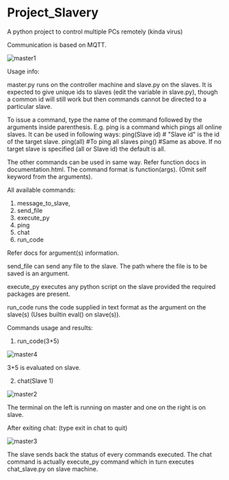 # Project_Slavery
A python project to control multiple PCs remotely (kinda virus)


Communication is based on MQTT.

![master1](https://user-images.githubusercontent.com/78973793/156892629-92e0cf62-dd77-4ec5-aca4-ffb7c2b062a9.jpg)

Usage info:

master.py runs on the controller machine and slave.py on the slaves.
It is expected to give unique ids to slaves (edit the variable in slave.py), though a common id will still work but then commands cannot be directed to a particular slave.

To issue a command, type the name of the command followed by the arguments inside parenthesis.
E.g. ping is a command which pings all online slaves. It can be used in following ways:
  ping(Slave id)    # "Slave id" is the id of the target slave.
  ping(all)         #To ping all slaves
  ping()            #Same as above. If no target slave is specified (all or Slave id) the default is all.
  
The other commands can be used in same way. Refer function docs in documentation.html. The command format is function(args).
(Omit self keyword from the arguments).

All available commands:
1. message_to_slave,
2. send_file
3. execute_py
4. ping
5. chat
6. run_code

Refer docs for argument(s) information.

send_file can send any file to the slave. The path where the file is to be saved is an argument.

execute_py executes any python script on the slave provided the required packages are present.

run_code runs the code supplied in text format as the argument on the slave(s) (Uses builtin eval() on slave(s)).

Commands usage and results:

1. run_code(3+5)

![master4](https://user-images.githubusercontent.com/78973793/156894427-d0276621-6075-4e17-9e26-b22619bd8d1a.jpg)

3+5 is evaluated on slave.

2. chat(Slave 1)

![master2](https://user-images.githubusercontent.com/78973793/156894772-4d701d58-5b2e-4881-b11a-e2c2cab3836b.jpg)

The terminal on the left is running on master and one on the right is on slave.

After exiting chat: (type exit in chat to quit)

![master3](https://user-images.githubusercontent.com/78973793/156892924-c8c64344-4264-4d19-8f30-84966fcdca0f.jpg)

The slave sends back the status of every commands executed.
The chat command is actually execute_py command which in turn executes chat_slave.py on slave machine.


